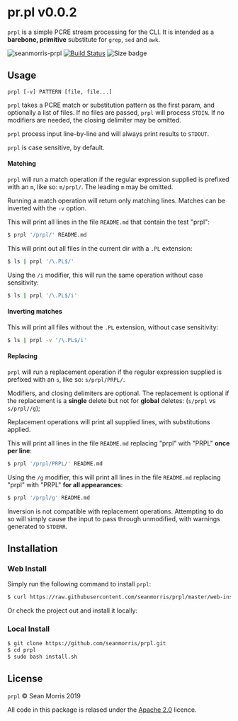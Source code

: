 # pr.pl v0.0.2

`prpl` is a simple PCRE stream processing for the CLI. It is intended as a **barebone, primitive** substitute for `grep`, `sed` and `awk`.

![seanmorris-prpl](https://img.shields.io/badge/seanmorris-prpl-purple?style=for-the-badge) [![Build Status](https://img.shields.io/endpoint.svg?url=https%3A%2F%2Factions-badge.atrox.dev%2Fseanmorris%2Fprpl%2Fbadge%3Fref%3Dmaster&style=for-the-badge)](https://actions-badge.atrox.dev/seanmorris/prpl/goto?ref=master) ![Size badge](https://img.shields.io/github/languages/code-size/seanmorris/prpl?style=for-the-badge)

## Usage

```prpl [-v] PATTERN [file, file...]```

`prpl` takes a PCRE match or substitution pattern as the first param, and optionally a list of files. If no files are passed, `prpl` will process `STDIN`. If no modifiers are needed, the closing delimiter may be omitted.

`prpl` process input line-by-line and will always print results to `STDOUT`.

`prpl` is case sensitive, by default.

#### Matching

`prpl` will run a match operation if the regular expression supplied is prefixed with an `m`, like so: `m/prpl/`. The leading `m` may be omitted.

Running a match operation will return only matching lines. Matches can be inverted with the `-v` option.

This will print all lines in the file `README.md` that contain the test "prpl":

```bash
$ prpl '/prpl/' README.md
```

This will print out all files in the current dir with a `.PL` extension:

```bash
$ ls | prpl '/\.PL$/'
```

Using the `/i` modifier, this will run the same operation without case sensitivity:

```bash
$ ls | prpl '/\.PL$/i'
```

#### Inverting matches

This will print all files without the `.PL` extension, without case sensitivity:

```bash
$ ls | prpl -v '/\.PL$/i'
```

#### Replacing

`prpl` will run a replacement operation if the regular expression supplied is prefixed with an `s`, like so: `s/prpl/PRPL/`.

Modifiers, and closing delimiters are optional. The replacement is optional if the replacement is a **single** delete but not for **global** deletes: (`s/prpl` vs `s/prpl//g`);

Replacement operations will print all supplied lines, with substitutions applied.

This will print all lines in the file `README.md` replacing "prpl" with "PRPL" **once per line**:

```bash
$ prpl '/prpl/PRPL/' README.md
```
Using the `/g` modifier, this will print all lines in the file `README.md` replacing "prpl" with "PRPL" **for all appearances**:

```bash
$ prpl '/prpl/g' README.md
```

Inversion is not compatible with replacement operations. Attempting to do so will simply cause the input to pass through unmodified, with warnings generated to `STDERR`.

## Installation

### Web Install

Simply run the following command to install `prpl`:

```bash
$ curl https://raw.githubusercontent.com/seanmorris/prpl/master/web-install.sh | sudo bash
```

Or check the project out and install it locally:

### Local Install

```bash
$ git clone https://github.com/seanmorris/prpl.git
$ cd prpl
$ sudo bash install.sh
```

## License 

`prpl` &copy; Sean Morris 2019

All code in this package is relased under the [Apache 2.0](https://www.apache.org/licenses/LICENSE-2.0) licence.
